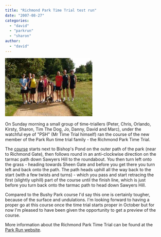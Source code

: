 ```yaml
---
title: "Richmond Park Time Trial test run"
date: "2007-08-27"
categories: 
  - "david"
  - "parkrun"
  - "sharon"
author:
  - "david"
---
```


![](/images/2007/2007-08-25-rptt.JPG)

On Sunday morning a small group of time-triallers (Peter, Chris, Orlando, Kirsty, Sharon, Tim The Dog, Jo, Danny, David and Marc), under the watchful eye of "PSH" (Mr Time Trial himself) ran the course of the new member of the Park Run time trial family - the Richmond Park Time Trial.

The [course](http://www.parkrun.com/Default.aspx?tabid=234) starts next to Bishop's Pond on the outer path of the park (near to Richmond Gate), then follows round in an anti-clockwise direction on the tarmac path down Sawyers Hill to the roundabout. You then turn left onto the grass - heading towards Sheen Gate and before you get there you turn left and back onto the path. The path heads uphill all the way back to the start (with a few twists and turns) - which you pass and start retracing the first (slightly uphill) part of the course until the finish line, which is just before you turn back onto the tarmac path to head down Sawyers Hill.

Compared to the Bushy Park course I'd say this one is certainly tougher, because of the surface and undulations. I'm looking forward to having a proper go at this course once the time trial starts proper in October but for now I'm pleased to have been given the opportunity to get a preview of the course.

More information about the Richmond Park Time Trial can be found at the [Park Run website](http://www.parkrun.com/Default.aspx?tabid=231).
